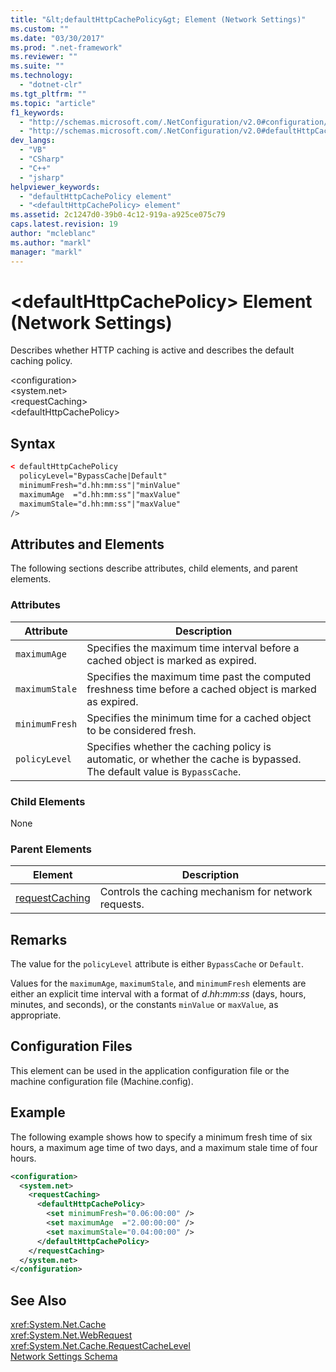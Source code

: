 ```yaml
---
title: "&lt;defaultHttpCachePolicy&gt; Element (Network Settings)"
ms.custom: ""
ms.date: "03/30/2017"
ms.prod: ".net-framework"
ms.reviewer: ""
ms.suite: ""
ms.technology: 
  - "dotnet-clr"
ms.tgt_pltfrm: ""
ms.topic: "article"
f1_keywords: 
  - "http://schemas.microsoft.com/.NetConfiguration/v2.0#configuration/system.net/requestCaching/defaultHttpCachePolicy"
  - "http://schemas.microsoft.com/.NetConfiguration/v2.0#defaultHttpCachePolicy"
dev_langs: 
  - "VB"
  - "CSharp"
  - "C++"
  - "jsharp"
helpviewer_keywords: 
  - "defaultHttpCachePolicy element"
  - "<defaultHttpCachePolicy> element"
ms.assetid: 2c1247d0-39b0-4c12-919a-a925ce075c79
caps.latest.revision: 19
author: "mcleblanc"
ms.author: "markl"
manager: "markl"
---
```

# &lt;defaultHttpCachePolicy&gt; Element (Network Settings)
Describes whether HTTP caching is active and describes the default caching policy.  
  
 \<configuration>  
\<system.net>  
\<requestCaching>  
\<defaultHttpCachePolicy>  
  
## Syntax  
  
```xml  
< defaultHttpCachePolicy  
  policyLevel="BypassCache|Default"  
  minimumFresh="d.hh:mm:ss"|"minValue"  
  maximumAge  ="d.hh:mm:ss"|"maxValue"  
  maximumStale="d.hh:mm:ss"|"maxValue"  
/>  
```  
  
## Attributes and Elements  
 The following sections describe attributes, child elements, and parent elements.  
  
### Attributes  
  
|Attribute|Description|  
|---------------|-----------------|  
|`maximumAge`|Specifies the maximum time interval before a cached object is marked as expired.|  
|`maximumStale`|Specifies the maximum time past the computed freshness time before a cached object is marked as expired.|  
|`minimumFresh`|Specifies the minimum time for a cached object to be considered fresh.|  
|`policyLevel`|Specifies whether the caching policy is automatic, or whether the cache is bypassed. The default value is `BypassCache`.|  
  
### Child Elements  
 None  
  
### Parent Elements  
  
|Element|Description|  
|-------------|-----------------|  
|[requestCaching](../../../../../docs/framework/configure-apps/file-schema/network/requestcaching-element-network-settings.md)|Controls the caching mechanism for network requests.|  
  
## Remarks  
 The value for the `policyLevel` attribute is either `BypassCache` or `Default`.  
  
 Values for the `maximumAge`, `maximumStale`, and `minimumFresh` elements are either an explicit time interval with a format of *d*.*hh*:*mm*:*ss* (days, hours, minutes, and seconds), or the constants `minValue` or `maxValue`, as appropriate.  
  
## Configuration Files  
 This element can be used in the application configuration file or the machine configuration file (Machine.config).  
  
## Example  
 The following example shows how to specify a minimum fresh time of six hours, a maximum age time of two days, and a maximum stale time of four hours.  
  
```xml  
<configuration>  
  <system.net>  
    <requestCaching>  
      <defaultHttpCachePolicy>  
        <set minimumFresh="0.06:00:00" />  
        <set maximumAge  ="2.00:00:00" />  
        <set maximumStale="0.04:00:00" />  
      </defaultHttpCachePolicy>  
    </requestCaching>  
  </system.net>  
</configuration>  
```  
  
## See Also  
 <xref:System.Net.Cache>   
 <xref:System.Net.WebRequest>   
 <xref:System.Net.Cache.RequestCacheLevel>   
 [Network Settings Schema](../../../../../docs/framework/configure-apps/file-schema/network/index.md)
